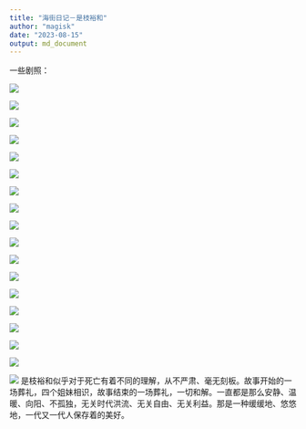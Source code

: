 ```yaml
---
title: "海街日记－是枝裕和"
author: "magisk"
date: "2023-08-15"
output: md_document
---
```


一些剧照：

![](/images/海街日记－是枝裕和/Snipaste_2023-08-14_20-08-26.png)

![](/images/海街日记－是枝裕和/Snipaste_2023-08-14_20-10-45.png)

![](/images/海街日记－是枝裕和/Snipaste_2023-08-14_20-22-32.png)

![](/images/海街日记－是枝裕和/Snipaste_2023-08-14_20-23-04.png)

![](/images/海街日记－是枝裕和/Snipaste_2023-08-14_20-29-19.png)

![](/images/海街日记－是枝裕和/Snipaste_2023-08-14_20-32-23.png)

![](/images/海街日记－是枝裕和/Snipaste_2023-08-14_20-33-56.png)

![](/images/海街日记－是枝裕和/Snipaste_2023-08-14_20-38-35.png)

![](/images/海街日记－是枝裕和/Snipaste_2023-08-14_20-38-45.png)

![](/images/海街日记－是枝裕和/Snipaste_2023-08-14_20-47-52.png)

![](/images/海街日记－是枝裕和/Snipaste_2023-08-14_20-57-10.png)

![](/images/海街日记－是枝裕和/Snipaste_2023-08-14_21-11-11.png)

![](/images/海街日记－是枝裕和/Snipaste_2023-08-14_21-12-40.png)

![](/images/海街日记－是枝裕和/Snipaste_2023-08-14_21-30-54.png)

![](/images/海街日记－是枝裕和/Snipaste_2023-08-14_21-40-27.png)

![](/images/海街日记－是枝裕和/Snipaste_2023-08-14_21-48-34.png)

![](/images/海街日记－是枝裕和/Snipaste_2023-08-14_21-55-30.png)

![](/images/海街日记－是枝裕和/Snipaste_2023-08-14_21-56-53.png) 是枝裕和似乎对于死亡有着不同的理解，从不严肃、毫无刻板。故事开始的一场葬礼，四个姐妹相识，故事结束的一场葬礼，一切和解。一直都是那么安静、温暖、向阳、不孤独，无关时代洪流、无关自由、无关利益。那是一种缓缓地、悠悠地，一代又一代人保存着的美好。
